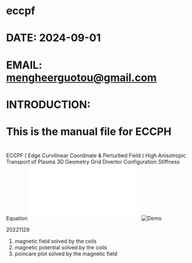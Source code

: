# eccpf
#  DATE: 2024-09-01
#
#  EMAIL: mengheerguotou@gmail.com
#
#  INTRODUCTION:
#  This is the manual file for ECCPH
#
#

   ECCPF ( Edge Curvilinear Coordinate & Perturbed Field )
   High Anisotropic Transport of Plasma
   3D Geometry Grid
   Divertor Configuration
   Stiffness Equation
   ![contents](./PESTvsBOOZvsHAMA_hl3.pdf)
   <img src="https://github.com/mengheerguotou/eccpf/edit/main/PESTvsBOOZvsHAMA_hl3.pdf" alt="Demo" width="800">


20221129

1. magnetic field      solved by the coils
2. magnetic potential  solved by the coils
3. poincare plot       solved by the magnetic field
